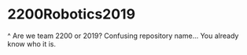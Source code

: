 # 2200Robotics2019
^ Are we team 2200 or 2019? Confusing repository name...
You already know who it is.
